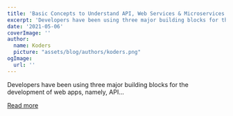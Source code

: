 ```yaml
---
title: 'Basic Concepts to Understand API, Web Services & Microservices'
excerpt: 'Developers have been using three major building blocks for the development of web apps, namely, API...'
date: '2021-05-06'
coverImage: ''
author:
  name: Koders
  picture: "assets/blog/authors/koders.png"
ogImage:
  url: ''
---
```


Developers have been using three major building blocks for the development of web apps, namely, API...

[Read more](https://dev.to/priyanshi_sharma/basic-concepts-to-understand-api-web-services-microservices-3g02)
